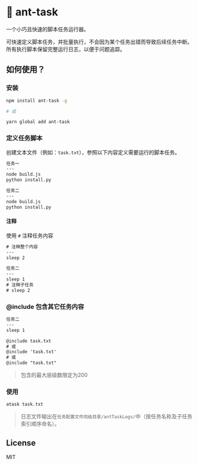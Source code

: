 # 🐜 ant-task

一个小巧且快速的脚本任务运行器。

可快速定义脚本任务，并批量执行，不会因为某个任务出错而导致后续任务中断。所有执行脚本保留完整运行日志，以便于问题追踪。

## 如何使用？

### 安装

```bash
npm install ant-task -g

# 或

yarn global add ant-task
```

### 定义任务脚本

创建文本文件（例如：`task.txt`），参照以下内容定义需要运行的脚本任务。

```txt
任务一
---
node build.js
python install.py

任务二
---
node build.js
python install.py
```

#### 注释

使用 `#` 注释任务内容

```txt
# 注释整个内容
---
sleep 2

任务二
---
sleep 1
# 注释子任务
# sleep 2
```

### @include 包含其它任务内容

```txt
任务二
---
sleep 1

@include task.txt
# 或
@include 'task.txt'
# 或
@include "task.txt"
```

> 包含的最大层级数限定为200

### 使用

```bash
atask task.txt
```

> 日志文件输出在`任务配置文件同级目录/antTaskLogs/`中（按任务名称及子任务索引顺序命名）。

## License

MIT
